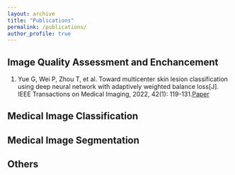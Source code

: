 ```yaml
---
layout: archive
title: "Publications"
permalink: /publications/
author_profile: true
---
```


## Image Quality Assessment and Enchancement
1. Yue G, Wei P, Zhou T, et al. Toward multicenter skin lesion classification using deep neural network with adaptively weighted balance loss[J]. IEEE Transactions on Medical Imaging, 2022, 42(1): 119-131.[Paper](https://ieeexplore.ieee.org/abstract/document/9878129/)
     
## Medical Image Classification


## Medical Image Segmentation


## Others

